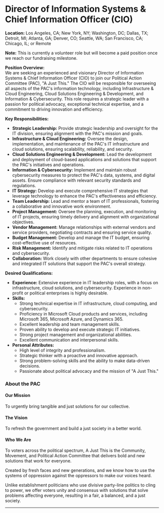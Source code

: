 # **Director of Information Systems & Chief Information Officer (CIO)**

**Location:** Los Angeles, CA; New York, NY; Washington, DC; Dallas, TX; Detroit, MI; Atlanta, GA; Denver, CO; Seattle, WA; San Francisco, CA; Chicago, IL; or Remote

**Note:** This is currently a volunteer role but will become a paid position once we reach our fundraising milestone.

**Position Overview:**  
We are seeking an experienced and visionary Director of Information Systems & Chief Information Officer (CIO) to join our Political Action Committee (PAC), "A Just This." The CIO will be responsible for overseeing all aspects of the PAC's information technology, including Infrastructure & Cloud Engineering, Cloud Solutions Engineering & Development, and Information & Cybersecurity. This role requires a strategic leader with a passion for political advocacy, exceptional technical expertise, and a commitment to driving innovation and efficiency.

**Key Responsibilities:**  
- **Strategic Leadership:** Provide strategic leadership and oversight for the IT division, ensuring alignment with the PAC's mission and goals.
- **Infrastructure & Cloud Engineering:** Oversee the design, implementation, and maintenance of the PAC's IT infrastructure and cloud solutions, ensuring scalability, reliability, and security.
- **Cloud Solutions Engineering & Development:** Lead the development and deployment of cloud-based applications and solutions that support the PAC's initiatives and operations.
- **Information & Cybersecurity:** Implement and maintain robust cybersecurity measures to protect the PAC's data, systems, and digital assets. Ensure compliance with relevant security standards and regulations.
- **IT Strategy:** Develop and execute comprehensive IT strategies that leverage technology to enhance the PAC's effectiveness and efficiency.
- **Team Leadership:** Lead and mentor a team of IT professionals, fostering a collaborative and innovative work environment.
- **Project Management:** Oversee the planning, execution, and monitoring of IT projects, ensuring timely delivery and alignment with organizational objectives.
- **Vendor Management:** Manage relationships with external vendors and service providers, negotiating contracts and ensuring service quality.
- **Budget Management:** Develop and manage the IT budget, ensuring cost-effective use of resources.
- **Risk Management:** Identify and mitigate risks related to IT operations and cybersecurity.
- **Collaboration:** Work closely with other departments to ensure cohesive and integrated IT solutions that support the PAC's overall strategy.

**Desired Qualifications:**  
- **Experience:** Extensive experience in IT leadership roles, with a focus on infrastructure, cloud solutions, and cybersecurity. Experience in non-profit or political enterprises is highly desirable.
- **Skills:**  
  - Strong technical expertise in IT infrastructure, cloud computing, and cybersecurity.
  - Proficiency in Microsoft Cloud products and services, including Microsoft 365, Microsoft Azure, and Dynamics 365.
  - Excellent leadership and team management skills.
  - Proven ability to develop and execute strategic IT initiatives.
  - Strong project management and organizational abilities.
  - Excellent communication and interpersonal skills.
- **Personal Attributes:**  
  - High level of integrity and professionalism.
  - Strategic thinker with a proactive and innovative approach.
  - Strong problem-solving skills and the ability to make data-driven decisions.
  - Passionate about political advocacy and the mission of "A Just This."

### About the PAC

#### Our Mission
To urgently bring tangible and just solutions for our collective.

#### The Vision
To refresh the government and build a just society in a better world.

#### Who We Are
To voters across the political spectrum, A Just This is the Community, Movement, and Political Action Committee that delivers bold and new solutions that work for everyone.

Created by fresh faces and new generations, and we know how to use the systems of oppression against the oppressors to make our voices heard.

Unlike establishment politicians who use divisive party-line politics to cling to power, we offer voters unity and consensus with solutions that solve problems affecting everyone, resulting in a fair, a balanced, and a just society.


---